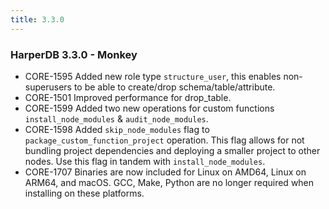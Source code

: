 ```yaml
---
title: 3.3.0
---
```


### HarperDB 3.3.0 - Monkey

- CORE-1595 Added new role type `structure_user`, this enables non-superusers to be able to create/drop schema/table/attribute.
- CORE-1501 Improved performance for drop_table.
- CORE-1599 Added two new operations for custom functions `install_node_modules` & `audit_node_modules`.
- CORE-1598 Added `skip_node_modules` flag to `package_custom_function_project` operation. This flag allows for not bundling project dependencies and deploying a smaller project to other nodes. Use this flag in tandem with `install_node_modules`.
- CORE-1707 Binaries are now included for Linux on AMD64, Linux on ARM64, and macOS. GCC, Make, Python are no longer required when installing on these platforms.
